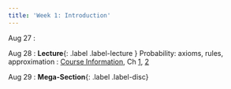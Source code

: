 ```yaml
---
title: 'Week 1: Introduction'
---
```


Aug 27
: 

Aug 28
: **Lecture**{: .label .label-lecture } Probability: axioms, rules, approximation
    : [Course Information](course-info), Ch [1](http://prob140.org/textbook/content/Chapter_01/00_Fundamentals.html), [2](http://prob140.org/textbook/content/Chapter_02/00_Calculating_Chances.html)
    
Aug 29
: **Mega-Section**{: .label .label-disc}